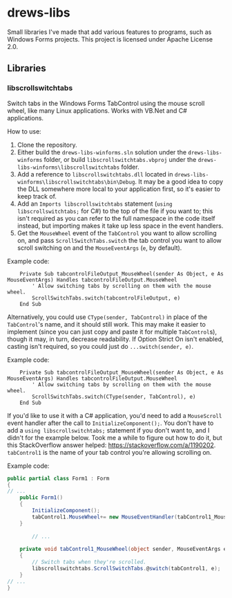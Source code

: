 # drews-libs
 Small libraries I've made that add various features to programs, such as Windows Forms projects. This project is licensed under Apache License 2.0.

## Libraries
### libscrollswitchtabs
Switch tabs in the Windows Forms TabControl using the mouse scroll wheel, like many Linux applications. Works with VB.Net and C# applications.

How to use:
1. Clone the repository.
2. Either build the `drews-libs-winforms.sln` solution under the `drews-libs-winforms` folder, or build `libscrollswitchtabs.vbproj` under the `drews-libs-winforms\libscrollswitchtabs` folder.
3. Add a reference to `libscrollswitchtabs.dll` located in `drews-libs-winforms\libscrollswitchtabs\bin\Debug`. It may be a good idea to copy the DLL somewhere more local to your application first, so it's easier to keep track of.
4. Add an `Imports libscrollswitchtabs` statement (`using libscrollswitchtabs;` for C#) to the top of the file if you want to; this isn't required as you can refer to the full namespace in the code itself instead, but importing makes it take up less space in the event handlers.
5. Get the `MouseWheel` event of the `TabControl` you want to allow scrolling on, and pass `ScrollSwitchTabs.switch` the tab control you want to allow scroll switching on and the `MouseEventArgs` (`e`, by default).

Example code:
```vbnet
    Private Sub tabcontrolFileOutput_MouseWheel(sender As Object, e As MouseEventArgs) Handles tabcontrolFileOutput.MouseWheel
        ' Allow switching tabs by scrolling on them with the mouse wheel.
        ScrollSwitchTabs.switch(tabcontrolFileOutput, e)
    End Sub
```

Alternatively, you could use `CType(sender, TabControl)` in place of the `TabControl`'s name, and it should still work. This may make it easier to implement (since you can just copy and paste it for multiple `TabControl`s), though it may, in turn, decrease readability. If Option Strict On isn't enabled, casting isn't required, so you could just do `...switch(sender, e)`.

Example code:
```vbnet
    Private Sub tabcontrolFileOutput_MouseWheel(sender As Object, e As MouseEventArgs) Handles tabcontrolFileOutput.MouseWheel
        ' Allow switching tabs by scrolling on them with the mouse wheel.
        ScrollSwitchTabs.switch(CType(sender, TabControl), e)
    End Sub
```

If you'd like to use it with a C# application, you'd need to add a `MouseScroll` event handler after the call to `InitializeComponent();`. You don't have to add a `using libscrollswitchtabs;` statement if you don't want to, and I didn't for the example below. Took me a while to figure out how to do it, but this StackOverflow answer helped: https://stackoverflow.com/a/1190202. `tabControl1` is the name of your tab control you're allowing scrolling on.

Example code:
```csharp
public partial class Form1 : Form
{
// ...
	public Form1()
	{
		InitializeComponent();
		tabControl1.MouseWheel+= new MouseEventHandler(tabControl1_MouseWheel);
	}
		
		// ...
		
	private void tabControl1_MouseWheel(object sender, MouseEventArgs e)
    {
        // Switch tabs when they're scrolled.
        libscrollswitchtabs.ScrollSwitchTabs.@switch(tabControl1, e);
    }
// ...
}
```